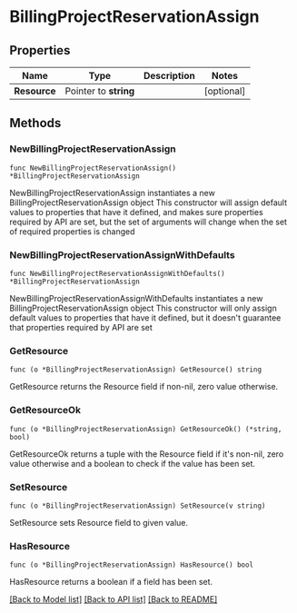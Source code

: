 # BillingProjectReservationAssign

## Properties

Name | Type | Description | Notes
------------ | ------------- | ------------- | -------------
**Resource** | Pointer to **string** |  | [optional] 

## Methods

### NewBillingProjectReservationAssign

`func NewBillingProjectReservationAssign() *BillingProjectReservationAssign`

NewBillingProjectReservationAssign instantiates a new BillingProjectReservationAssign object
This constructor will assign default values to properties that have it defined,
and makes sure properties required by API are set, but the set of arguments
will change when the set of required properties is changed

### NewBillingProjectReservationAssignWithDefaults

`func NewBillingProjectReservationAssignWithDefaults() *BillingProjectReservationAssign`

NewBillingProjectReservationAssignWithDefaults instantiates a new BillingProjectReservationAssign object
This constructor will only assign default values to properties that have it defined,
but it doesn't guarantee that properties required by API are set

### GetResource

`func (o *BillingProjectReservationAssign) GetResource() string`

GetResource returns the Resource field if non-nil, zero value otherwise.

### GetResourceOk

`func (o *BillingProjectReservationAssign) GetResourceOk() (*string, bool)`

GetResourceOk returns a tuple with the Resource field if it's non-nil, zero value otherwise
and a boolean to check if the value has been set.

### SetResource

`func (o *BillingProjectReservationAssign) SetResource(v string)`

SetResource sets Resource field to given value.

### HasResource

`func (o *BillingProjectReservationAssign) HasResource() bool`

HasResource returns a boolean if a field has been set.


[[Back to Model list]](../README.md#documentation-for-models) [[Back to API list]](../README.md#documentation-for-api-endpoints) [[Back to README]](../README.md)


